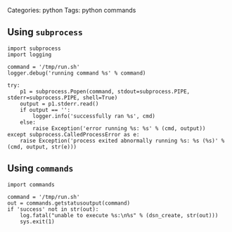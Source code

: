 Categories: python
Tags: python
      commands


## Using `subprocess`

    import subprocess
    import logging

    command = '/tmp/run.sh'
    logger.debug('running command %s' % command)

    try:
        p1 = subprocess.Popen(command, stdout=subprocess.PIPE, stderr=subprocess.PIPE, shell=True)
        output = p1.stderr.read()
        if output == '':
            logger.info('successfully ran %s', cmd)
        else:
            raise Exception('error running %s: %s' % (cmd, output))
    except subprocess.CalledProcessError as e:
        raise Exception('process exited abnormally running %s: %s (%s)' % (cmd, output, str(e)))


## Using `commands`

    import commands

    command = '/tmp/run.sh'
    out = commands.getstatusoutput(command)
    if 'success' not in str(out):
        log.fatal("unable to execute %s:\n%s" % (dsn_create, str(out)))
        sys.exit(1)